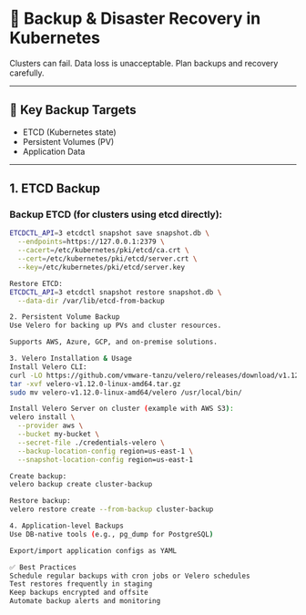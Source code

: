 # 💾 Backup & Disaster Recovery in Kubernetes

Clusters can fail. Data loss is unacceptable. Plan backups and recovery carefully.

---

## 🔑 Key Backup Targets

- ETCD (Kubernetes state)
- Persistent Volumes (PV)
- Application Data

---

## 1. ETCD Backup

### Backup ETCD (for clusters using etcd directly):

```bash
ETCDCTL_API=3 etcdctl snapshot save snapshot.db \
  --endpoints=https://127.0.0.1:2379 \
  --cacert=/etc/kubernetes/pki/etcd/ca.crt \
  --cert=/etc/kubernetes/pki/etcd/server.crt \
  --key=/etc/kubernetes/pki/etcd/server.key

Restore ETCD:
ETCDCTL_API=3 etcdctl snapshot restore snapshot.db \
  --data-dir /var/lib/etcd-from-backup

2. Persistent Volume Backup
Use Velero for backing up PVs and cluster resources.

Supports AWS, Azure, GCP, and on-premise solutions.

3. Velero Installation & Usage
Install Velero CLI:
curl -LO https://github.com/vmware-tanzu/velero/releases/download/v1.12.0/velero-v1.12.0-linux-amd64.tar.gz
tar -xvf velero-v1.12.0-linux-amd64.tar.gz
sudo mv velero-v1.12.0-linux-amd64/velero /usr/local/bin/

Install Velero Server on cluster (example with AWS S3):
velero install \
  --provider aws \
  --bucket my-bucket \
  --secret-file ./credentials-velero \
  --backup-location-config region=us-east-1 \
  --snapshot-location-config region=us-east-1

Create backup:
velero backup create cluster-backup

Restore backup:
velero restore create --from-backup cluster-backup

4. Application-level Backups
Use DB-native tools (e.g., pg_dump for PostgreSQL)

Export/import application configs as YAML

✅ Best Practices
Schedule regular backups with cron jobs or Velero schedules
Test restores frequently in staging
Keep backups encrypted and offsite
Automate backup alerts and monitoring



